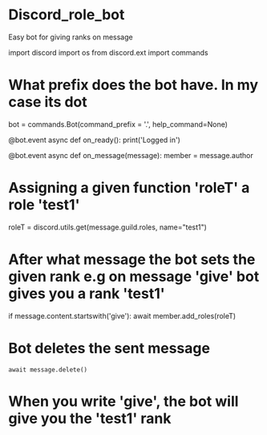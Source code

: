# Discord_role_bot
Easy bot for giving ranks on message



import discord
import os
from discord.ext import commands

# What prefix does the bot have. In my case its dot
bot = commands.Bot(command_prefix = '.', help_command=None)


@bot.event
async def on_ready():
    print('Logged in')

@bot.event
async def on_message(message):
  member = message.author
# Assigning a given function 'roleT' a role 'test1'
  roleT = discord.utils.get(message.guild.roles, name="test1")
# After what message the bot sets the given rank e.g on message 'give' bot gives you a rank 'test1'
  if message.content.startswith('give'):
    await member.add_roles(roleT)
# Bot deletes the sent message
    await message.delete() 
    
# When you write 'give', the bot will give you the 'test1' rank
